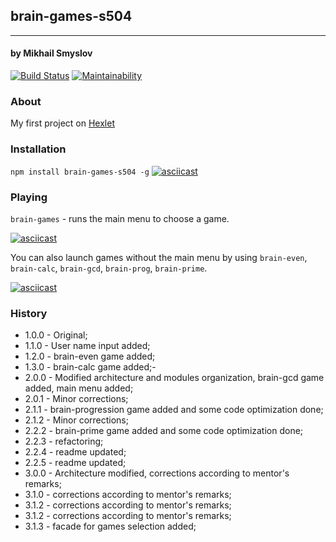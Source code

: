 ## brain-games-s504
______________________
#### by Mikhail Smyslov

[![Build Status](https://travis-ci.com/mikhailsmyslov/project-lvl1-s504.svg?branch=master)](https://travis-ci.com/mikhailsmyslov/project-lvl1-s504)
[![Maintainability](https://api.codeclimate.com/v1/badges/5e1c43ecb75edccff54d/maintainability)](https://codeclimate.com/github/mikhailsmyslov/project-lvl1-s504/maintainability)

### About
My first project on [Hexlet](https://ru.hexlet.io)

### Installation
`npm install brain-games-s504 -g`
[![asciicast](https://asciinema.org/a/YIemfwS19EQNnWj0ueHIzNF16.svg)](https://asciinema.org/a/YIemfwS19EQNnWj0ueHIzNF16)

### Playing
`brain-games` - runs the main menu to choose a game.

[![asciicast](https://asciinema.org/a/sQ3fiPlNl1aeNd7lfKVrHThWI.svg)](https://asciinema.org/a/sQ3fiPlNl1aeNd7lfKVrHThWI)

You can also launch games without the main menu by using `brain-even`, `brain-calc`, `brain-gcd`, `brain-prog`, `brain-prime`.

[![asciicast](https://asciinema.org/a/QTVWDeu3c5qtWrj7HrpMo130v.svg)](https://asciinema.org/a/QTVWDeu3c5qtWrj7HrpMo130v)

### History
- 1.0.0 - Original;
- 1.1.0 - User name input added;
- 1.2.0 - brain-even game added;
- 1.3.0 - brain-calc game added;-
- 2.0.0 - Modified architecture and modules organization, brain-gcd game added, main menu added;
- 2.0.1 - Minor corrections;
- 2.1.1 - brain-progression game added and some code optimization done;
- 2.1.2 - Minor corrections;
- 2.2.2 - brain-prime game added and some code optimization done;
- 2.2.3 - refactoring;
- 2.2.4 - readme updated;
- 2.2.5 - readme updated;
- 3.0.0 - Architecture modified, corrections according to mentor's remarks;
- 3.1.0 - corrections according to mentor's remarks;
- 3.1.2 - corrections according to mentor's remarks;
- 3.1.2 - corrections according to mentor's remarks;
- 3.1.3 - facade for games selection added;
